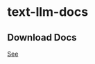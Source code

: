 # text-llm-docs

## Download Docs
[See](https://uithub.com/openapi.html#/operations/getRepositoryContents)
